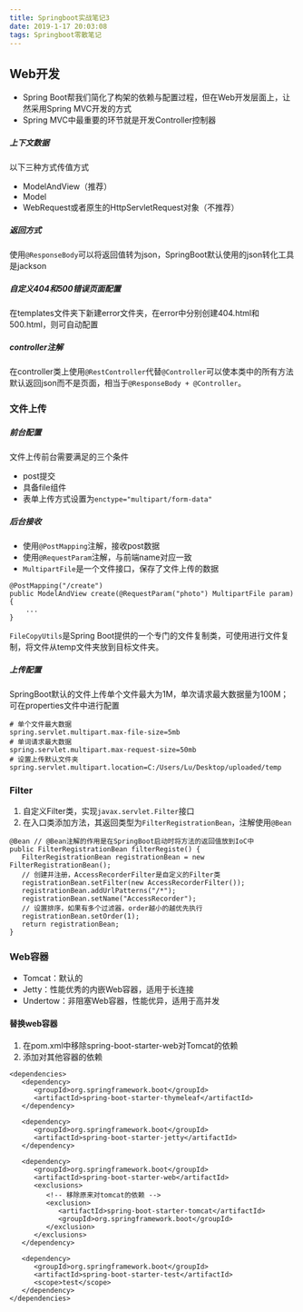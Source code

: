```yaml
---
title: Springboot实战笔记3
date: 2019-1-17 20:03:08
tags: Springboot零散笔记
---
```


## Web开发

- Spring Boot帮我们简化了构架的依赖与配置过程，但在Web开发层面上，让然采用Spring MVC开发的方式
- Spring MVC中最重要的环节就是开发Controller控制器

##### 上下文数据

以下三种方式传值方式

- ModelAndView（推荐）
- Model
- WebRequest或者原生的HttpServletRequest对象（不推荐）

##### 返回方式

使用`@ResponseBody`可以将返回值转为json，SpringBoot默认使用的json转化工具是jackson

##### 自定义404和500错误页面配置

在templates文件夹下新建error文件夹，在error中分别创建404.html和500.html，则可自动配置

##### controller注解

在controller类上使用`@RestController`代替`@Controller`可以使本类中的所有方法默认返回json而不是页面，相当于`@ResponseBody + @Controller`。

### 文件上传

##### 前台配置

文件上传前台需要满足的三个条件

- post提交
- 具备file组件
- 表单上传方式设置为`enctype="multipart/form-data"`

##### 后台接收

- 使用`@PostMapping`注解，接收post数据
- 使用`@RequestParam`注解，与前端name对应一致
- `MultipartFile`是一个文件接口，保存了文件上传的数据

```
@PostMapping("/create")
public ModelAndView create(@RequestParam("photo") MultipartFile param) {
    ...
}
```

`FileCopyUtils`是Spring Boot提供的一个专门的文件复制类，可使用进行文件复制，将文件从temp文件夹放到目标文件夹。

##### 上传配置

SpringBoot默认的文件上传单个文件最大为1M，单次请求最大数据量为100M；可在properties文件中进行配置

```
# 单个文件最大数据
spring.servlet.multipart.max-file-size=5mb
# 单词请求最大数据
spring.servlet.multipart.max-request-size=50mb
# 设置上传默认文件夹
spring.servlet.multipart.location=C:/Users/Lu/Desktop/uploaded/temp
```

### Filter

1. 自定义Filter类，实现`javax.servlet.Filter`接口
2. 在入口类添加方法，其返回类型为`FilterRegistrationBean`，注解使用`@Bean`

```
@Bean // @Bean注解的作用是在SpringBoot启动时将方法的返回值放到IoC中
public FilterRegistrationBean filterRegiste() {
   FilterRegistrationBean registrationBean = new FilterRegistrationBean();
   // 创建并注册，AccessRecorderFilter是自定义的Filter类
   registrationBean.setFilter(new AccessRecorderFilter());
   registrationBean.addUrlPatterns("/*");
   registrationBean.setName("AccessRecorder");
   // 设置排序，如果有多个过滤器，order越小的越优先执行
   registrationBean.setOrder(1);
   return registrationBean;
}
```

### Web容器

- Tomcat：默认的
- Jetty：性能优秀的内嵌Web容器，适用于长连接
- Undertow：非阻塞Web容器，性能优异，适用于高并发

#### 替换web容器

1. 在pom.xml中移除spring-boot-starter-web对Tomcat的依赖
2. 添加对其他容器的依赖

```
<dependencies>
   <dependency>
      <groupId>org.springframework.boot</groupId>
      <artifactId>spring-boot-starter-thymeleaf</artifactId>
   </dependency>

   <dependency>
      <groupId>org.springframework.boot</groupId>
      <artifactId>spring-boot-starter-jetty</artifactId>
   </dependency>

   <dependency>
      <groupId>org.springframework.boot</groupId>
      <artifactId>spring-boot-starter-web</artifactId>
      <exclusions>
         <!-- 移除原来对tomcat的依赖 -->
         <exclusion>
            <artifactId>spring-boot-starter-tomcat</artifactId>
            <groupId>org.springframework.boot</groupId>
         </exclusion>
      </exclusions>
   </dependency>

   <dependency>
      <groupId>org.springframework.boot</groupId>
      <artifactId>spring-boot-starter-test</artifactId>
      <scope>test</scope>
   </dependency>
</dependencies>
```

